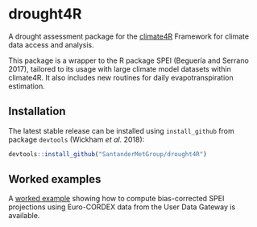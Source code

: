 # drought4R

A drought assessment package for the [climate4R](http://www.meteo.unican.es/climate4r) Framework for climate data access and analysis.

This package is a wrapper to the R package SPEI (Beguería and Serrano 2017), tailored to its usage with large climate model datasets within climate4R. It also includes new routines for daily evapotranspiration estimation.

## Installation

The latest stable release can be installed using `install_github` from package `devtools` (Wickham _et al._ 2018):

```R
devtools::install_github("SantanderMetGroup/drought4R")
```
## Worked examples

A [worked example](http://www.meteo.unican.es/work/climate4r/drought4R/drought4R_notebook.html) showing how to compute bias-corrected SPEI projections using Euro-CORDEX data from the User Data Gateway is available.


    

